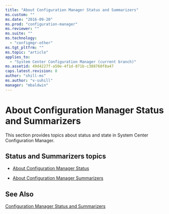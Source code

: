 ```yaml
---
title: "About Configuration Manager Status and Summarizers"
ms.custom: ""
ms.date: "2016-09-20"
ms.prod: "configuration-manager"
ms.reviewer: ""
ms.suite: ""
ms.technology: 
  - "configmgr-other"
ms.tgt_pltfrm: ""
ms.topic: "article"
applies_to: 
  - "System Center Configuration Manager (current branch)"
ms.assetid: 49d4227f-a50e-4f1d-871b-c388760f8a47
caps.latest.revision: 8
author: "shill-ms"
ms.author: "v-suhill"
manager: "mbaldwin"
---
```

# About Configuration Manager Status and Summarizers
This section provides topics about status and state in System Center Configuration Manager.  
  
## Status and Summarizers topics  
  
-   [About Configuration Manager Status](../../../../develop/core/servers/manage/about-configuration-manager-status.md)  
  
-   [About Configuration Manager Summarizers](../../../../develop/core/servers/manage/about-configuration-manager-summarizers.md)  
  
## See Also  
 [Configuration Manager Status and Summarizers](../../../../develop/core/servers/manage/configuration-manager-status-and-summarizers.md)
